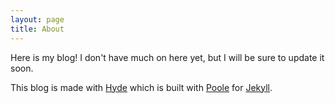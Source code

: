 ```yaml
---
layout: page
title: About
---
```


Here is my blog! I don't have much on here yet, but I will be sure to update it soon.

This blog is made with [Hyde](https://github.com/poole/hyde) which is built with [Poole](https://github.com/poole/poole) for [Jekyll](https://github.com/jekyll/jekyll).
